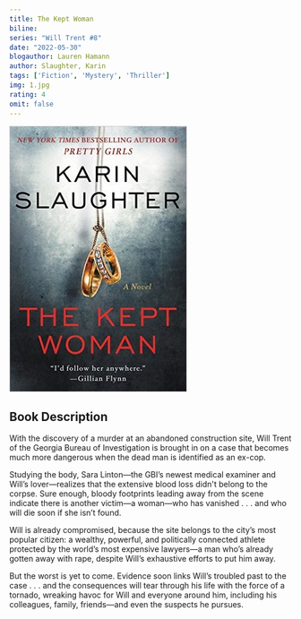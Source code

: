 ```yaml
---
title: The Kept Woman
biline:
series: "Will Trent #8"
date: "2022-05-30"
blogauthor: Lauren Hamann
author: Slaughter, Karin
tags: ['Fiction', 'Mystery', 'Thriller']
img: 1.jpg
rating: 4
omit: false
---
```


![Book Cover](1.jpg)

## Book Description

With the discovery of a murder at an abandoned construction site, Will Trent of the Georgia Bureau of Investigation is brought in on a case that becomes much more dangerous when the dead man is identified as an ex-cop.

Studying the body, Sara Linton—the GBI’s newest medical examiner and Will’s lover—realizes that the extensive blood loss didn't belong to the corpse. Sure enough, bloody footprints leading away from the scene indicate there is another victim—a woman—who has vanished . . . and who will die soon if she isn’t found.

Will is already compromised, because the site belongs to the city’s most popular citizen: a wealthy, powerful, and politically connected athlete protected by the world’s most expensive lawyers—a man who’s already gotten away with rape, despite Will’s exhaustive efforts to put him away.

But the worst is yet to come. Evidence soon links Will’s troubled past to the case . . . and the consequences will tear through his life with the force of a tornado, wreaking havoc for Will and everyone around him, including his colleagues, family, friends—and even the suspects he pursues.
